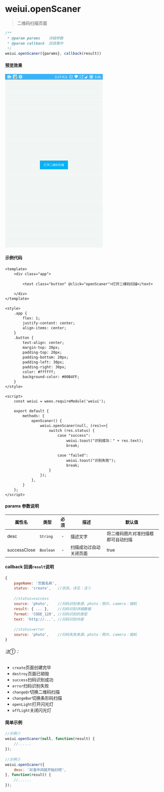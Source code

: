 # weiui.openScaner

> 二维码扫描页面

```js
/**
 * @param params    详细参数
 * @param callback  回调事件
 */
weiui.openScaner({params}, callback(result))
```

#### 预览效果

![](media/ezgif-4-3b09f9a395.gif)

#### 示例代码

```vue
<template>
    <div class="app">

        <text class="button" @click="openScaner">打开二维码扫描</text>

    </div>
</template>

<style>
    .app {
        flex: 1;
        justify-content: center;
        align-items: center;
    }
    .button {
        text-align: center;
        margin-top: 20px;
        padding-top: 20px;
        padding-bottom: 20px;
        padding-left: 30px;
        padding-right: 30px;
        color: #ffffff;
        background-color: #00B4FF;
    }
</style>

<script>
    const weiui = weex.requireModule('weiui');

    export default {
        methods: {
            openScaner() {
                weiui.openScaner(null, (res)=>{
                    switch (res.status) {
                        case "success":
                            weiui.toast("识别成功：" + res.text);
                            break;

                        case "failed":
                            weiui.toast("识别失败");
                            break;
                    }
                });
            },
        }
    };
</script>
```

#### params 参数说明

| 属性名 | 类型 | 必须 | 描述 | 默认值 |
| --- | --- | :-: | --- | --- |
| desc | `String` | - | 描述文字 | 将二维码图片对准扫描框即可自动扫描 |
| successClose | `Boolean` | - | 扫描成功过自动关闭页面 | true |


#### callback 回调`result`说明

```js
{
    pageName: '页面名称',
    status: 'create',   //状态，详见：注①
    
    //status=success
    source: 'photo',    //扫码识别来源，photo：照片、camera：相机
    result: { ... },    //扫码识别详细数据
    format: 'CODE_128', //扫码识别的类型
    text: 'http://...', //扫码识别内容
    
    //status=error
    source: 'photo',    //扫码失败来源，photo：照片、camera：相机
}
```

###### 注①：
- `create`页面创建完毕
- `destroy`页面已销毁
- `success`扫码识别成功
- `error`扫码识别失败
- `changeQr`切换二维码扫描
- `changeBar`切换条形码扫描
- `openLight`打开闪光灯
- `offLight`关闭闪光灯

#### 简单示例

```js
//示例①
weiui.openScaner(null, function(result) {
    //......
});

//示例②
weiui.openScaner({
    desc: '对准中间就开始扫吧',
}, function(result) {
    //......
});
```

